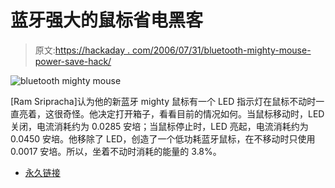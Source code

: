 # 蓝牙强大的鼠标省电黑客

> 原文:[https://hackaday . com/2006/07/31/bluetooth-mighty-mouse-power-save-hack/](https://hackaday.com/2006/07/31/bluetooth-mighty-mouse-power-save-hack/)

![bluetooth mighty mouse](../Images/7af0a9490596ac5dedbe27cf9b08b8a6.png)

[Ram Sripracha]认为他的新蓝牙 mighty 鼠标有一个 LED 指示灯在鼠标不动时一直亮着，这很奇怪。他决定打开箱子，看看目前的情况如何。当鼠标移动时，LED 关闭，电流消耗约为 0.0285 安培；当鼠标停止时，LED 亮起，电流消耗约为 0.0450 安培。他移除了 LED，创造了一个低功耗蓝牙鼠标，在不移动时只使用 0.0017 安培。所以，坐着不动时消耗的能量的 3.8%。

*   [永久链接](http://www.lifeofram.com/roots/index-0-0-mightymouse-1.html)